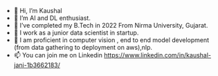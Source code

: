- 👋 Hi, I’m Kaushal
- 👀 I’m AI and DL enthusiast.
- 👀 I’ve completed my B.Tech in 2022 From Nirma University, Gujarat.
- 🌱 I work as a junior data scientist in startup.
- 💞️ I am proficient in computer vision , end to end model development (from data gathering to deployment on aws),nlp.
- 📫 You can join me on Linkedin https://www.linkedin.com/in/kaushal-jani-1b3662183/

<!---
jKaushalb/jKaushalb is a ✨ special ✨ repository because its `README.md` (this file) appears on your GitHub profile.
You can click the Preview link to take a look at your changes.
--->
